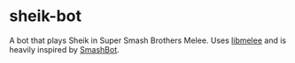 # sheik-bot
A bot that plays Sheik in Super Smash Brothers Melee. Uses [libmelee](https://github.com/altf4/libmelee) and is heavily inspired by [SmashBot](https://github.com/altf4/SmashBot/tree/master).
